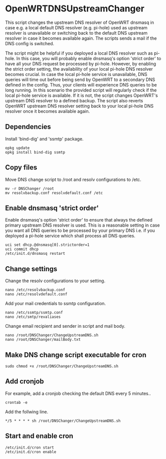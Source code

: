 # OpenWRTDNSUpstreamChanger
This script changes the upstream DNS resolver of OpenWRT dnsmasq in case e.g. a local default DNS resolver (e.g. pi-hole) used as upstream resolver is unavailable or switching back to the default DNS upstream resolver in case it becomes available again. The scripts sends a mail if the DNS config is switched.

The script might be helpful if you deployed a local DNS resolver such as pi-hole. In this case, you will probably enable dnsmasq's option 'strict order' to have all your DNS request be processed by pi-hole. However, by enabling the strict order setting, the availability of your local pi-hole DNS resolver becomes crucial. In case the local pi-hole service is unavailable, DNS queries will time out before being send by OpenWRT to a secondary DNS defined in the config. Thus, your clients will experience DNS queries to be long running. In this scenario the provided script will regularly check if the local pi-hole service is available. If it is not, the script changes OpenWRT's upstream DNS resolver to a defined backup. The script also reverts OpenWRT upstream DNS resolver setting back to your local pi-hole DNS resolver once it becomes available again.

## Dependencies
Install 'bind-dig' and 'ssmtp' package.
```
opkg update
opkg install bind-dig ssmtp
```
## Copy files
Move DNS change script to /root and resolv configurations to /etc.

```
mv -r DNSChanger /root
mv resolvbackup.conf resolvdefault.conf /etc
```

## Enable dnsmasq 'strict order'
Enable dnsmasq's option 'strict order' to ensure that always the defined primary upstream DNS resolver is used. This is a reasonable setting in case you want all DNS queries to be processed by your primary DNS i.e. if you deployed a pi-hole service which shall process all DNS queries.
```
uci set dhcp.@dnsmasq[0].strictorder=1
uci commit dhcp
/etc/init.d/dnsmasq restart
```

## Change settings
Change the resolv configurations to your setting.
```
nano /etc/resolvbackup.conf
nano /etc/resolvdefault.conf
```
Add your mail credentials to ssmtp configuration.
```
nano /etc/ssmtp/ssmtp.conf
nano /etc/smtp/revaliases
```
Change email recipient and sender in script and mail body.
```
nano /root/DNSChanger/ChangeUpstreamDNS.sh
nano /root/DNSChanger/mailBody.txt
```

## Make DNS change script executable for cron
```
sudo chmod +x /root/DNSChanger/ChangeUpstreamDNS.sh
```

## Add cronjob
For example, add a cronjob checking the default DNS every 5 minutes..
```
crontab -e
```
Add the follwing line.
```
*/5 * * * * sh /root/DNSChanger/ChangeUpstreamDNS.sh
```

## Start and enable cron
```
/etc/init.d/cron start
/etc/init.d/cron enable
```

